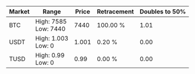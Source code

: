 | Market | Range | Price| Retracement | Doubles to 50% |
| --- | --- | --- | --- | --- |
| BTC | High: 7585<br />Low: 7440 | 7440 | 100.00 % | 1.01 |
| USDT | High: 1.003<br />Low: 0 | 1.001 | 0.20 % | 0.00 |
| TUSD | High: 0.99<br />Low: 0 | 0.99 | 0.00 % | 0.00 |
